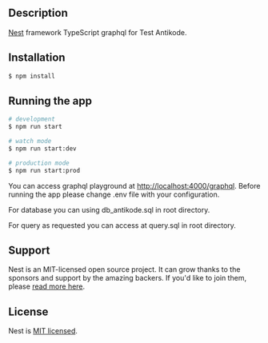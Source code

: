 ## Description

[Nest](https://github.com/nestjs/nest) framework TypeScript graphql for Test Antikode.

## Installation

```bash
$ npm install
```

## Running the app

```bash
# development
$ npm run start

# watch mode
$ npm run start:dev

# production mode
$ npm run start:prod
```

You can access graphql playground at [http://localhost:4000/graphql](http://localhost:4000/graphql). Before running the app please change .env file with your configuration.

For database you can using db_antikode.sql in root directory.

For query as requested you can access at query.sql in root directory.
## Support

Nest is an MIT-licensed open source project. It can grow thanks to the sponsors and support by the amazing backers. If you'd like to join them, please [read more here](https://docs.nestjs.com/support).

## License

  Nest is [MIT licensed](LICENSE).
